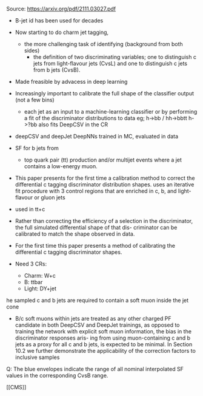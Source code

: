 Source: https://arxiv.org/pdf/2111.03027.pdf

- B-jet id has been used for decades

- Now starting to do charm jet tagging,
    - the more challenging task of identifying (background from both sides)
        - the definition of two discriminating variables; one to distinguish c jets from light-flavour jets (CvsL) and one to distinguish c jets from b jets (CvsB).
- Made freasible by advacess in deep learning

- Increasingly important to calibrate the full shape of the classifier output (not a few bins)
   - each jet as an input to a machine-learning classifier or by performing a fit of the discriminator distributions to data
   eg; h->bb  / hh->bbtt
    h->?bb also fits DeepCSV in the CR

- deepCSV and deepJet DeepNNs trained in MC, evaluated in data

- SF for b jets from
   -  top quark pair (tt) production and/or multijet events where a jet contains a low-energy muon.

- This paper presents for the first time a calibration method to correct the differential c tagging discriminator distribution shapes.
    uses an iterative fit procedure with 3 control regions that are enriched in c, b, and light-flavour or gluon jets


- used in tt+c

- Rather than correcting the efficiency of a selection in the discriminator, the full simulated differential shape of that dis- criminator can be calibrated to match the shape observed in data.
- For the first time this paper presents a method of calibrating the differential c tagging discriminator shapes.

- Need 3 CRs:

   - Charm: W+c
   - B: ttbar
   - Light: DY+jet

he sampled c and b jets are required to contain a soft muon inside the jet cone

- B/c soft muons within jets are treated as any other charged PF candidate in both DeepCSV and DeepJet trainings, as opposed to training the network with explicit soft muon information, the bias in the discriminator responses aris- ing from using muon-containing c and b jets as a proxy for all c and b jets, is expected to be minimal. In Section 10.2 we further demonstrate the applicability of the correction factors to inclusive samples



Q: The blue envelopes indicate the range of all nominal interpolated SF values in the corresponding CvsB range.

[[CMS]]
